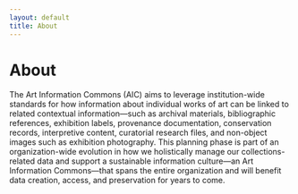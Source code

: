 ```yaml
---
layout: default
title: About
---
```


<div class="post">
	<h1 class="pageTitle">About</h1>
	The Art Information Commons (AIC) aims to leverage institution-wide standards for how information about individual works of art can be linked to related contextual information—such as archival materials, bibliographic references, exhibition labels, provenance documentation, conservation records, interpretive content, curatorial research files, and non-object images such as exhibition photography. This planning phase is part of an organization-wide evolution in how we holistically manage our collections-related data and support a sustainable information culture—an Art Information Commons—that spans the entire organization and will benefit data creation, access, and preservation for years to come.
</div>
